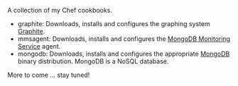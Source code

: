 A collection of my Chef cookbooks.

* graphite: Downloads, installs and configures the graphing system [Graphite](http://graphite.wikidot.com/).
* mmsagent: Downloads, installs and configures the [MongoDB Monitoring Service](https://mms.10gen.com/) agent.
* mongodb: Downloads, installs and configures the appropriate [MongoDB](http://www.mongodb.org/) binary distribution. MongoDB is a NoSQL database.

More to come ... stay tuned!

